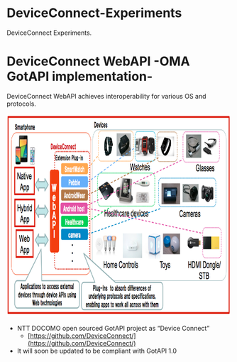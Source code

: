# DeviceConnect-Experiments
DeviceConnect Experiments.


# DeviceConnect WebAPI -OMA GotAPI implementation-

DeviceConnect WebAPI achieves interoperability for various OS and protocols.

<div style="text-align:center"><a href="assets/DeviceConnectConcept.png target="_blank">
<img src="assets/DeviceConnectConcept.png" border="0"
 width="901" height="458" alt="" /></a></div>
 
 
* NTT DOCOMO open sourced GotAPI project as “Device Connect”
	* [https://github.com/DeviceConnect/](https://github.com/DeviceConnect/)
* It will soon be updated to be compliant with GotAPI 1.0
